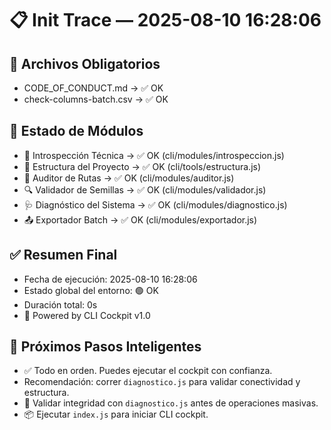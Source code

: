 # 📋 Init Trace — 2025-08-10 16:28:06

## 📁 Archivos Obligatorios

- CODE_OF_CONDUCT.md → ✅ OK
- check-columns-batch.csv → ✅ OK

## 🧩 Estado de Módulos

- 🧠 Introspección Técnica → ✅ OK (cli/modules/introspeccion.js)
- 🌳 Estructura del Proyecto → ✅ OK (cli/tools/estructura.js)
- 🚦 Auditor de Rutas → ✅ OK (cli/modules/auditor.js)
- 🔍 Validador de Semillas → ✅ OK (cli/modules/validador.js)
- 🩺 Diagnóstico del Sistema → ✅ OK (cli/modules/diagnostico.js)
- 📤 Exportador Batch → ✅ OK (cli/modules/exportador.js)

## ✅ Resumen Final

- Fecha de ejecución: 2025-08-10 16:28:06
- Estado global del entorno: 🟢 OK
- Duración total: 0s
- 🚀 Powered by CLI Cockpit v1.0

## 🔮 Próximos Pasos Inteligentes

- ✅ Todo en orden. Puedes ejecutar el cockpit con confianza.
- Recomendación: correr `diagnostico.js` para validar conectividad y estructura.
- 🧪 Validar integridad con `diagnostico.js` antes de operaciones masivas.
- 📦 Ejecutar `index.js` para iniciar CLI cockpit.
